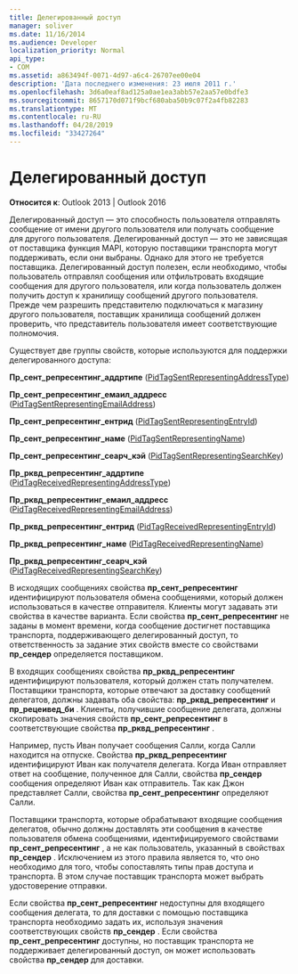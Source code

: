 ```yaml
---
title: Делегированный доступ
manager: soliver
ms.date: 11/16/2014
ms.audience: Developer
localization_priority: Normal
api_type:
- COM
ms.assetid: a863494f-0071-4d97-a6c4-26707ee00e04
description: 'Дата последнего изменения: 23 июля 2011 г.'
ms.openlocfilehash: 3d6a0eaf8ad125a0ae1ea3abb57e2aa57e0bdfe3
ms.sourcegitcommit: 8657170d071f9bcf680aba50b9c07f2a4fb82283
ms.translationtype: MT
ms.contentlocale: ru-RU
ms.lasthandoff: 04/28/2019
ms.locfileid: "33427264"
---
```

# <a name="delegate-access"></a>Делегированный доступ

  
  
**Относится к**: Outlook 2013 | Outlook 2016 
  
Делегированный доступ — это способность пользователя отправлять сообщение от имени другого пользователя или получать сообщение для другого пользователя. Делегированный доступ — это не зависящая от поставщика функция MAPI, которую поставщики транспорта могут поддерживать, если они выбраны. Однако для этого не требуется поставщика. Делегированный доступ полезен, если необходимо, чтобы пользователь отправлял сообщения или отфильтровать входящие сообщения для другого пользователя, или когда пользователь должен получить доступ к хранилищу сообщений другого пользователя. Прежде чем разрешить представителю подключаться к магазину другого пользователя, поставщик хранилища сообщений должен проверить, что представитель пользователя имеет соответствующие полномочия. 
  
Существует две группы свойств, которые используются для поддержки делегированного доступа:
  
 **Пр_сент_репресентинг_аддртипе** ([PidTagSentRepresentingAddressType](pidtagsentrepresentingaddresstype-canonical-property.md)) 
  
 **Пр_сент_репресентинг_емаил_аддресс** ([PidTagSentRepresentingEmailAddress](pidtagsentrepresentingemailaddress-canonical-property.md)) 
  
 **Пр_сент_репресентинг_ентрид** ([PidTagSentRepresentingEntryId](pidtagsentrepresentingentryid-canonical-property.md)) 
  
 **Пр_сент_репресентинг_наме** ([PidTagSentRepresentingName](pidtagsentrepresentingname-canonical-property.md)) 
  
 **Пр_сент_репресентинг_сеарч_кэй** ([PidTagSentRepresentingSearchKey](pidtagsentrepresentingsearchkey-canonical-property.md)) 
  
 **Пр_рквд_репресентинг_аддртипе** ([PidTagReceivedRepresentingAddressType](pidtagreceivedrepresentingaddresstype-canonical-property.md)) 
  
 **Пр_рквд_репресентинг_емаил_аддресс** ([PidTagReceivedRepresentingEmailAddress](pidtagreceivedrepresentingemailaddress-canonical-property.md)) 
  
 **Пр_рквд_репресентинг_ентрид** ([PidTagReceivedRepresentingEntryId](pidtagreceivedrepresentingentryid-canonical-property.md)) 
  
 **Пр_рквд_репресентинг_наме** ([PidTagReceivedRepresentingName](pidtagreceivedrepresentingname-canonical-property.md)) 
  
 **Пр_рквд_репресентинг_сеарч_кэй** ([PidTagReceivedRepresentingSearchKey](pidtagreceivedrepresentingsearchkey-canonical-property.md)) 
  
В исходящих сообщениях свойства **пр_сент_репресентинг** идентифицируют пользователя обмена сообщениями, который должен использоваться в качестве отправителя. Клиенты могут задавать эти свойства в качестве варианта. Если свойства **пр_сент_репресентинг** не заданы в момент времени, когда сообщение достигнет поставщика транспорта, поддерживающего делегированный доступ, то ответственность за задание этих свойств вместе со свойствами **пр_сендер** определяется поставщиком. 
  
В входящих сообщениях свойства **пр_рквд_репресентинг** идентифицируют пользователя, который должен стать получателем. Поставщики транспорта, которые отвечают за доставку сообщений делегатов, должны задавать оба свойства: **пр_рквд_репресентинг** и **пр_рецеивед_би** . Клиенты, получившие сообщение делегата, должны скопировать значения свойств **пр_сент_репресентинг** в соответствующие свойства **пр_рквд_репресентинг** . 
  
Например, пусть Иван получает сообщения Салли, когда Салли находится на отпуске. Свойства **пр_рквд_репресентинг** идентифицируют Иван как получателя делегата. Когда Иван отправляет ответ на сообщение, полученное для Салли, свойства **пр_сендер** сообщения определяют Иван как отправитель. Так как Джон представляет Салли, свойства **пр_сент_репресентинг** определяют Салли. 
  
Поставщики транспорта, которые обрабатывают входящие сообщения делегатов, обычно должны доставлять эти сообщения в качестве пользователя обмена сообщениями, идентифицируемого свойствами **пр_сент_репресентинг** , а не как пользователь, указанный в свойствах **пр_сендер** . Исключением из этого правила является то, что оно необходимо для того, чтобы сопоставлять типы прав доступа и транспорта. В этом случае поставщик транспорта может выбрать удостоверение отправки. 
  
Если свойства **пр_сент_репресентинг** недоступны для входящего сообщения делегата, то для доставки с помощью поставщика транспорта необходимо задать их, используя значения соответствующих свойств **пр_сендер** . Если свойства **пр_сент_репресентинг** доступны, но поставщик транспорта не поддерживает делегированный доступ, он может использовать свойства **пр_сендер** для доставки. 
  

